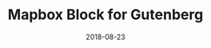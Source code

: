 ---
layout: default
title: Mapbox Block for Gutenberg
date: 2018-08-23
label: WordPress plugin
description: This plugin adds a block to the new WordPress editor that allows users to embed a Mapbox map on their site. Uses Mapbox GL JS, and create-guten-block.
permalink: https://github.com/samhermes/mapbox-block-gutenberg
---